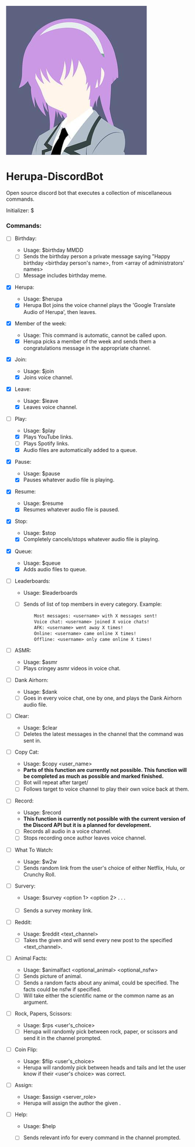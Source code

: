 ![alt text](https://github.com/MBarc/Herupa-DiscordBot/blob/master/herupaprofilepic.png)

# Herupa-DiscordBot
Open source discord bot that executes a collection of miscellaneous commands. 

Initializer: $

### Commands:

- [ ] Birthday:
  - Usage: $birthday MMDD 
  - [ ] Sends the birthday person a private message saying "Happy birthday <birthday person's name>, from <array of administrators' names> 
  - [ ] Message includes birthday meme. 

- [X] Herupa:
  - Usage: $herupa
  - [X] Herupa Bot joins the voice channel plays the 'Google Translate Audio of Herupa', then leaves.
  
- [x] Member of the week:
  - Usage: This command is automatic, cannot be called upon.
  - [X] Herupa picks a member of the week and sends them a congratulations message in the appropriate channel.
  
- [X] Join:
  - Usage: $join
  - [X] Joins voice channel.
  
- [X] Leave:
  - Usage: $leave
  - [X] Leaves voice channel.
  
- [ ] Play:
  - Usage: $play <link>
  - [X] Plays YouTube links.
  - [ ] Plays Spotify links. 
  - [X] Audio files are automatically added to a queue.
  
- [X] Pause:
  - Usage: $pause
  - [X] Pauses whatever audio file is playing.
  
- [X] Resume:
  - Usage: $resume
  - [X] Resumes whatever audio file is paused.
  
- [X] Stop:
  - Usage: $stop
  - [X] Completely cancels/stops whatever audio file is playing.
  
- [X] Queue:
  - Usage: $queue
  - [X] Adds audio files to queue.
  
- [ ] Leaderboards:
  - Usage: $leaderboards
  - [ ] Sends of list of top members in every category.
    Example: 
    
            Most messages: <username> with X messages sent!
            Voice chat: <username> joined X voice chats!
            AFK: <username> went away X times!
            Online: <username> came online X times!
            Offline: <username> only came online X times!
  
- [ ] ASMR:
  - Usage: $asmr
  - [ ] Plays cringey asmr videos in voice chat.
  
- [ ] Dank Airhorn:
  - Usage: $dank
  - [ ] Goes in every voice chat, one by one, and plays the Dank Airhorn audio file.
  
- [ ] Clear:
  - Usage: $clear <int>
  - [ ] Deletes the latest <int> messages in the channel that the command was sent in.
  
- [ ] Copy Cat:
  - Usage: $copy <user_name>
  - **Parts of this function are currently not possible. This function will be completed as much as possible and marked finished.**
  - [ ] Bot will repeat after target/<username> 
  - [ ] Follows target to voice channel to play their own voice back at them.
  
- [ ] Record:
  - Usage: $record
  - **This function is currently not possible with the current version of the Discord API but it is a planned for development.**
  - [ ] Records all audio in a voice channel.
  - [ ] Stops recording once author leaves voice channel.
  
- [ ] What To Watch:
  - Usage: $w2w <source> <genre>
  - [ ] Sends random link from the user's choice of either Netflix, Hulu, or Crunchy Roll.
  
- [ ] Survery:
  - Usage: $survey <prompt> <option 1> <option 2> . . . <option n>
  - [ ] Sends a survey monkey link.
  
- [ ] Reddit:
  - Usage: $reddit <subreddit> <text_channel>
  - [ ] Takes the given <subreddit> and will send every new post to the specified <text_channel>.
  
- [ ] Animal Facts:
  - Usage: $animalfact <optional_animal> <optional_nsfw>
  - [ ] Sends picture of animal.
  - [ ] Sends a random facts about any animal, could be specified. The facts could be nsfw if specified.
  - [ ] Will take either the scientific name or the common name as an argument.

- [ ] Rock, Papers, Scissors:
  - Usage: $rps <user's_choice>
  - [ ] Herupa will randomly pick between rock, paper, or scissors and send it in the channel prompted.
  
- [ ] Coin Flip:
  - Usage: $flip <user's_choice>
  - Herupa will randomly pick between heads and tails and let the user know if their <user's choice> was correct.
  
- [ ] Assign:
  - Usage: $assign <server_role>
  - Herupa will assign the author the given <role>. 

- [ ] Help:
  - Usage: $help
  - [ ] Sends relevant info for every command in the channel prompted.
  
  
